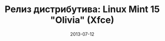 ---
layout: post
title: "Релиз дистрибутива: Linux Mint 15 \"Olivia\" (Xfce)"
date: 2013-07-12   
---